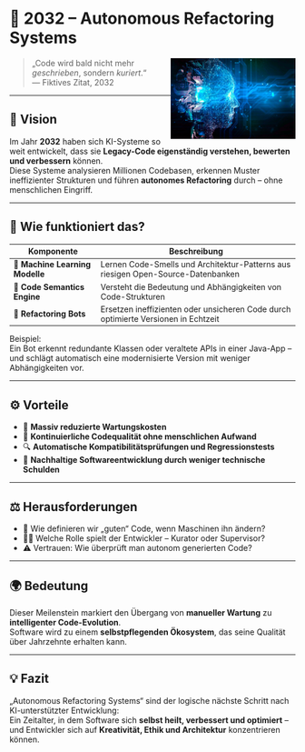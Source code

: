 # 🤖 2032 – Autonomous Refactoring Systems

<img src="images/AI-Data-Visualization.jpg" style="margin-top: 130" alt="Beschreibung" align="right" width="220">

> „Code wird bald nicht mehr _geschrieben_, sondern _kuriert_.“  
> — Fiktives Zitat, 2032

---

## 🔮 Vision

Im Jahr **2032** haben sich KI-Systeme so weit entwickelt, dass sie **Legacy-Code eigenständig verstehen, bewerten und verbessern** können.  
Diese Systeme analysieren Millionen Codebasen, erkennen Muster ineffizienter Strukturen und führen **autonomes Refactoring** durch – ohne menschlichen Eingriff.

---

## 🧩 Wie funktioniert das?

| Komponente                      | Beschreibung                                                                       |
| ------------------------------- | ---------------------------------------------------------------------------------- |
| 🧠 **Machine Learning Modelle** | Lernen Code-Smells und Architektur-Patterns aus riesigen Open-Source-Datenbanken   |
| 🧰 **Code Semantics Engine**    | Versteht die Bedeutung und Abhängigkeiten von Code-Strukturen                      |
| 🔄 **Refactoring Bots**         | Ersetzen ineffizienten oder unsicheren Code durch optimierte Versionen in Echtzeit |

Beispiel:  
Ein Bot erkennt redundante Klassen oder veraltete APIs in einer Java-App – und schlägt automatisch eine modernisierte Version mit weniger Abhängigkeiten vor.

---

## ⚙️ Vorteile

-   🚀 **Massiv reduzierte Wartungskosten**
-   🧩 **Kontinuierliche Codequalität ohne menschlichen Aufwand**
-   🔍 **Automatische Kompatibilitätsprüfungen und Regressionstests**
-   🌱 **Nachhaltige Softwareentwicklung durch weniger technische Schulden**

---

## ⚖️ Herausforderungen

-   🤔 Wie definieren wir „guten“ Code, wenn Maschinen ihn ändern?
-   🧑‍💻 Welche Rolle spielt der Entwickler – Kurator oder Supervisor?
-   ⚠️ Vertrauen: Wie überprüft man autonom generierten Code?

---

## 🌍 Bedeutung

Dieser Meilenstein markiert den Übergang von **manueller Wartung** zu **intelligenter Code-Evolution**.  
Software wird zu einem **selbstpflegenden Ökosystem**, das seine Qualität über Jahrzehnte erhalten kann.

---

## 💡 Fazit

„Autonomous Refactoring Systems“ sind der logische nächste Schritt nach KI-unterstützter Entwicklung:  
Ein Zeitalter, in dem Software sich **selbst heilt, verbessert und optimiert** –  
und Entwickler sich auf **Kreativität, Ethik und Architektur** konzentrieren können.
